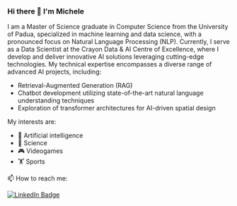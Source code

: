 ### Hi there 👋 I'm Michele

I am a Master of Science graduate in Computer Science from the University of Padua, specialized in machine learning and data science, with a pronounced focus on Natural Language Processing (NLP).
Currently, I serve as a Data Scientist at the Crayon Data & AI Centre of Excellence, where I develop and deliver innovative AI solutions leveraging cutting-edge technologies.
My technical expertise encompasses a diverse range of advanced AI projects, including:

* Retrieval-Augmented Generation (RAG)
* Chatbot development utilizing state-of-the-art natural language understanding techniques
* Exploration of transformer architectures for AI-driven spatial design

My interests are:

* 🧠 Artificial intelligence
* 🔭 Science
* 🎮 Videogames
* 🏋️ Sports


📫 How to reach me:
<div id="badges">
  <a href="https://www.linkedin.com/in/michelebortone/">
    <img src="https://img.shields.io/badge/LinkedIn-blue?style=for-the-badge&logo=linkedin&logoColor=white" alt="LinkedIn Badge"/>
  </a>
</div>

<!--
**mibo8/mibo8** is a ✨ _special_ ✨ repository because its `README.md` (this file) appears on your GitHub profile.

Here are some ideas to get you started:

- 🔭 I’m currently working on ...
- 🌱 I’m currently learning ...
- 👯 I’m looking to collaborate on ...
- 🤔 I’m looking for help with ...
- 💬 Ask me about ...
- 📫 How to reach me: ...
- 😄 Pronouns: ...
- ⚡ Fun fact: ...
-->
